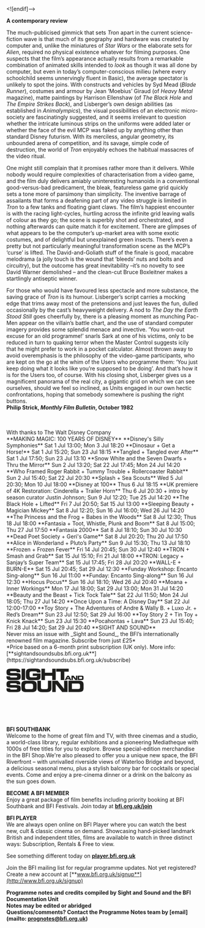 

<![endif]-->

**A contemporary review**

The much-publicised gimmick that sets _Tron_ apart in the current science-fiction wave is that much of its geography and hardware was created by computer and, unlike the miniatures of _Star Wars_ or the elaborate sets for _Alien_, required no physical existence whatever for filming purposes. One suspects that the film’s appearance actually results from a remarkable combination of animated skills intended to _look_ as though it was all done by computer, but even in today’s computer-conscious milieu (where every schoolchild seems unnervingly fluent in Basic), the average spectator is unlikely to spot the joins. With constructs and vehicles by Syd Mead (_Blade Runner_), costumes and armour by Jean ‘Moebius’ Giraud (of _Heavy Metal_ magazine), matte paintings by Harrison Ellenshaw (of _The Black Hole_ and _The Empire Strikes Back_), and Lisberger’s own design abilities (as established in _Animalympics_), the visual possibilities of an electronic micro-society are fascinatingly suggested, and it seems irrelevant to question whether the intricate luminous strips on the uniforms were added later or whether the face of the evil MCP was faked up by anything other than standard Disney futurism. With its merciless, angular geometry, its unbounded arena of competition, and its savage, simple code of destruction, the world of _Tron_ enjoyably echoes the habitual massacres of the video ritual.

One might still complain that it promises rather more than it delivers. While nobody would require complexities of characterisation from a video game, and the film duly delivers amiably uninteresting humanoids in a conventional good-versus-bad predicament, the bleak, featureless game grid quickly sets a tone more of parsimony than simplicity. The inventive barrage of assailants that forms a deafening part of any video struggle is limited in _Tron_ to a few tanks and floating giant claws. The film’s happiest encounter is with the racing light-cycles, hurtling across the infinite grid leaving walls of colour as they go; the scene is superbly shot and orchestrated, and nothing afterwards can quite match it for excitement. There are glimpses of what appears to be the computer’s up-market area with some exotic costumes, and of delightful but unexplained green insects. There’s even a pretty but not particularly meaningful transformation scene as the MCP’s ‘curse’ is lifted. The David-and-Goliath stuff of the finale is good, macabre melodrama (a jolly touch is the wound that ‘bleeds’ nuts and bolts and circuitry), but the outcome has great inevitability ­–it’s no novelty to see David Warner demolished – and the clean-cut Bruce Boxleitner makes a startlingly antiseptic winner.

For those who would have favoured less spectacle and more substance, the saving grace of _Tron_ is its humour. Lisberger’s script carries a mocking edge that trims away most of the pretensions and just leaves the fun, dulled occasionally by the cast’s heavyweight delivery. A nod to _The Day the Earth Stood Still_ goes cheerfully by, there is a pleasing moment as munching Pac-Men appear on the villain’s battle chart, and the use of standard computer imagery provides some splendid menace and invective. ‘You worn-out excuse for an old programme!’ snarls Sark at one of his victims, only to be reduced in turn to quaking terror when the Master Control suggests icily that he might prefer to work in a pocket calculator. Almost thrown away to avoid overemphasis is the philosophy of the video-game participants, who are kept on the go at the whim of the Users who programme them: ‘You just keep doing what it looks like you’re supposed to be doing’. And that’s how it is for the Users too, of course. With his closing shot, Lisberger gives us a magnificent panorama of the real city, a gigantic grid on which we can see ourselves, should we feel so inclined, as Units engaged in our own hectic confrontations, hoping that somebody somewhere is pushing the right buttons.  
**Philip Strick, _Monthly Film Bulletin_, October 1982**  
<br>

<br>
With thanks to The Walt Disney Company  
<br>
**MAKING MAGIC: 100 YEARS OF DISNEY**  
**Disney's Silly Symphonies**  
Sat 1 Jul 13:00; Mon 3 Jul 18:20  
**Dinosaur + Get a Horse!**  
Sat 1 Jul 15:20; Sun 23 Jul 18:15  
**Tangled + Tangled ever After**  
Sat 1 Jul 17:50; Sun 23 Jul 13:10  
**Snow White and the Seven Dwarfs + Thru the Mirror**  
Sun 2 Jul 13:20; Sat 22 Jul 17:45; Mon 24 Jul 14:20  
**Who Framed Roger Rabbit + Tummy Trouble + Rollercoaster Rabbit**  
Sun 2 Jul 15:40; Sat 22 Jul 20:30  
**Splash + Sea Scouts**  
Wed 5 Jul 20:30; Mon 10 Jul 18:00  
**Disney at 100**  
Thus 6 Jul 18:15  
**UK premiere of 4K Restoration: Cinderella + Trailer Horn**  
Thu 6 Jul 20:30 + intro by season curator Justin Johnson; Sun 9 Jul 12:20; Tue 25 Jul 14:20  
**The Black Hole + Lifted**  
Fri 7 Jul 20:50; Sat 15 Jul 13:00  
**Sleeping Beauty + Magician Mickey**  
Sat 8 Jul 12:20; Sun 16 Jul 16:00; Wed 26 Jul 14:20  
**The Princess and the Frog + Babes in the Woods**  
Sat 8 Jul 12:30; Thus 18 Jul 18:00  
**Fantasia + Toot, Whistle, Plunk and Boom**  
Sat 8 Jul 15:00; Thu 27 Jul 17:50  
**Fantasia 2000**  
Sat 8 Jul 18:10; Sun 30 Jul 10:30  
**Dead Poet Society + Geri's Game**  
Sat 8 Jul 20:20; Thu 20 Jul 17:50  
**Alice in Wonderland + Pluto’s Party**  
Sun 9 Jul 15:30; Thu 13 Jul 18:10  
**Frozen + Frozen Fever**  
Fri 14 Jul 20:45; Sun 30 Jul 12:40  
**TRON + Smash and Grab**  
Sat 15 Jul 15:10; Fri 21 Jul 18:00  
**TRON: Legacy + Sanjay’s Super Team**  
Sat 15 Jul 17:45; Fri 28 Jul 20:20  
**WALL-E + BURN-E**  
Sat 15 Jul 20:45; Sat 29 Jul 12:30  
**Funday Workshop: Encanto Sing-along**  
Sun 16 Jul 11:00  
**Funday: Encanto Sing-along**  
Sun 16 Jul 12:30  
**Hocus Pocus**  
Sun 16 Jul 18:10; Wed 26 Jul 20:40  
**Moana + Inner Workings**  
Mon 17 Jul 18:00; Sat 29 Jul 13:00; Mon 31 Jul 14:20  
**Beauty and the Beast + Tick Tock Tale**  
Sat 22 Jul 11:50; Mon 24 Jul 18:05; Thu 27 Jul 14:20  
**Once Upon a Time: A Disney Day**  
Sat 22 Jul 12:00-17:00  
**Toy Story + The Adventures of Andre & Wally B. + Luxo Jr. + Red’s Dream**  
Sun 23 Jul 12:50; Sat 29 Jul 16:00  
**Toy Story 2 + Tin Toy + Knick Knack**  
Sun 23 Jul 15:30  
**Pocahontas + Lava**  
Sun 23 Jul 15:40; Fri 28 Jul 14:20; Sat 29 Jul 20:40  
**SIGHT AND SOUND**<br>
Never miss an issue with _Sight and Sound_, the BFI’s internationally renowned film magazine. Subscribe from just £25*<br>
*Price based on a 6-month print subscription (UK only). More info: [**sightandsoundsubs.bfi.org.uk**](https://sightandsoundsubs.bfi.org.uk/subscribe)

<img style="float: left;" src="/img/sight-and-sound.jpg" width="40%" height="40%"><br><br><br><br><br><br><br><br>

**BFI SOUTHBANK**  
Welcome to the home of great film and TV, with three cinemas and a studio, a world-class library, regular exhibitions and a pioneering Mediatheque with 1000s of free titles for you to explore. Browse special-edition merchandise in the BFI Shop.We&#39;re also pleased to offer you a unique new space, the BFI Riverfront – with unrivalled riverside views of Waterloo Bridge and beyond, a delicious seasonal menu, plus a stylish balcony bar for cocktails or special events. Come and enjoy a pre-cinema dinner or a drink on the balcony as the sun goes down.  

**BECOME A BFI MEMBER**  
Enjoy a great package of film benefits including priority booking at BFI Southbank and BFI Festivals. Join today at [**bfi.org.uk/join**](http://www.bfi.org.uk/join)  

**BFI PLAYER**  
 We are always open online on BFI Player where you can watch the best new, cult &amp; classic cinema on demand. Showcasing hand-picked landmark British and independent titles, films are available to watch in three distinct ways: Subscription, Rentals &amp; Free to view.  

See something different today on [**player.bfi.org.uk**](https://player.bfi.org.uk)  

Join the BFI mailing list for regular programme updates. Not yet registered? Create a new account at [**www.bfi.org.uk/signup**](http://www.bfi.org.uk/signup)

**Programme notes and credits compiled by Sight and Sound and the BFI Documentation Unit  
Notes may be edited or abridged  
Questions/comments? Contact the Programme Notes team by [email](mailto: prognotes@bfi.org.uk)**
<!--stackedit_data:
eyJoaXN0b3J5IjpbLTE1NTM1NjM1MDBdfQ==
-->